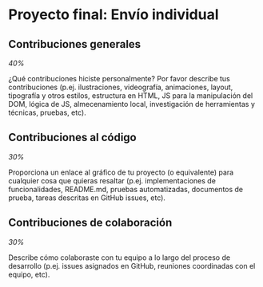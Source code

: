 ﻿# Proyecto final: Envío individual

## Contribuciones generales

_40%_

¿Qué contribuciones hiciste personalmente? Por favor describe tus contribuciones (p.ej. ilustraciones, videografía, animaciones, layout, tipografía y otros estilos, estructura en HTML, JS para la manipulación del DOM, lógica de JS, almecenamiento local, investigación de herramientas y técnicas, pruebas, etc).

## Contribuciones al código

_30%_

Proporciona un enlace al gráfico de tu proyecto (o equivalente) para cualquier cosa que quieras resaltar (p.ej. implementaciones de funcionalidades, README.md, pruebas automatizadas, documentos de prueba, tareas descritas en GitHub issues, etc).

## Contribuciones de colaboración

_30%_

Describe cómo colaboraste con tu equipo a lo largo del proceso de desarrollo (p.ej. issues asignados en GitHub, reuniones coordinadas con el equipo, etc).
